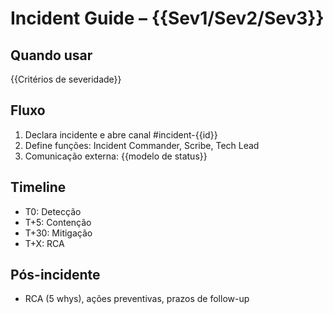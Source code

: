 # Incident Guide – {{Sev1/Sev2/Sev3}}

## Quando usar
{{Critérios de severidade}}

## Fluxo
1. Declara incidente e abre canal #incident-{{id}}
2. Define funções: Incident Commander, Scribe, Tech Lead
3. Comunicação externa: {{modelo de status}}

## Timeline
- T0: Detecção
- T+5: Contenção
- T+30: Mitigação
- T+X: RCA

## Pós-incidente
- RCA (5 whys), ações preventivas, prazos de follow-up
